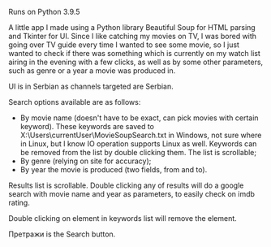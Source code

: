 Runs on Python 3.9.5

A little app I made using a Python library Beautiful Soup for HTML parsing and Tkinter for UI. Since I like catching my movies on TV, I was bored with going over TV guide every time I wanted to see some movie, so I just wanted to check if there was something which is currently on my watch list airing in the evening with a few clicks, as well as by some other parameters, such as genre or a year a movie was produced in. 

UI is in Serbian as channels targeted are Serbian.

Search options available are as follows:

- By movie name (doesn't have to be exact, can pick movies with certain keyword). These keywords are saved to X:\Users\currentUser\MovieSoupSearch.txt in Windows, not sure where in Linux, but I know IO operation supports Linux as well. Keywords can be removed from the list by double clicking them. The list is scrollable;
- By genre (relying on site for accuracy);
- By year the movie is produced (two fields, from and to).

Results list is scrollable. Double clicking any of results will do a google search with movie name and year as parameters, to easily check on imdb rating.

Double clicking on element in keywords list will remove the element.

Претражи is the Search button.
